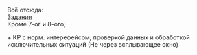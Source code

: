 Всё отсюда:  
[Задания](https://github.com/ivtipm/HCI/blob/master/%D0%A7%D0%9C%D0%92.%20%D0%97%D0%B0%D0%B4%D0%B0%D0%BD%D0%B8%D1%8F.pdf)  
Кроме 7-ог и 8-ого;

\+ КР с норм. интерефейсом, проверкой данных и обработкой исключительных ситуаций (Не через всплывающее окно)
